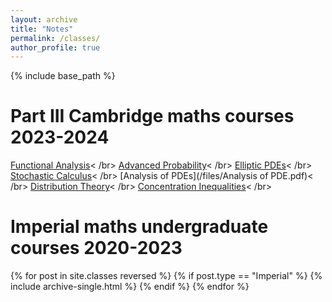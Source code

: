 ```yaml
---
layout: archive
title: "Notes"
permalink: /classes/
author_profile: true
---
```


{% include base_path %}


<h1>Part III Cambridge maths courses 2023-2024</h1>

[Functional Analysis](/files/Part_III_Functional_Analysis_Michaelmas_2023.pdf)< /br>
[Advanced Probability](/files/Part_III_Advanced_Probability_Michaelmas_2023.pdf)< /br>
[Elliptic PDEs](/files/Elliptic%20PDEs.pdf)< /br>
[Stochastic Calculus](/files/Stochastic%20Calculus%20handrwitten%20notes.pdf)< /br>
[Analysis of PDEs](/files/Analysis of PDE.pdf)< /br>
[Distribution Theory](/files/Distribution%20Theory.pdf)< /br>
[Concentration Inequalities](/files/Concentration%20Inequalities.pdf)< /br>


<h1>Imperial maths undergraduate courses 2020-2023</h1>
{% for post in site.classes reversed %}
  {% if post.type == "Imperial" %}
    {% include archive-single.html %}
  {% endif %}
{% endfor %}

